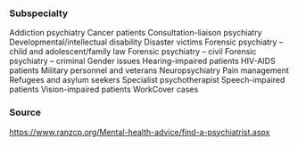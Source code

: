 ### Subspecialty

Addiction psychiatry
Cancer patients
Consultation-liaison psychiatry
Developmental/intellectual disability
Disaster victims
Forensic psychiatry – child and adolescent/family law
Forensic psychiatry – civil
Forensic psychiatry – criminal
Gender issues
Hearing-impaired patients
HIV-AIDS patients
Military personnel and veterans
Neuropsychiatry
Pain management
Refugees and asylum seekers
Specialist psychotherapist
Speech-impaired patients
Vision-impaired patients
WorkCover cases

### Source 
https://www.ranzcp.org/Mental-health-advice/find-a-psychiatrist.aspx
